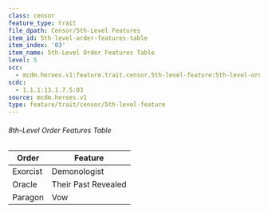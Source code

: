 ```yaml
---
class: censor
feature_type: trait
file_dpath: Censor/5th-Level Features
item_id: 5th-level-order-features-table
item_index: '03'
item_name: 5th-Level Order Features Table
level: 5
scc:
  - mcdm.heroes.v1:feature.trait.censor.5th-level-feature:5th-level-order-features-table
scdc:
  - 1.1.1:13.1.7.5:03
source: mcdm.heroes.v1
type: feature/trait/censor/5th-level-feature
---
```


###### 8th-Level Order Features Table

| Order    | Feature             |
| -------- | ------------------- |
| Exorcist | Demonologist        |
| Oracle   | Their Past Revealed |
| Paragon  | Vow                 |
